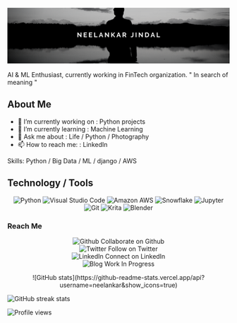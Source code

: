 ![](https://github.com/neelankar/neelankar/blob/master/profile.png)

AI & ML Enthusiast, currently working in FinTech organization.
" In search of meaning "

## About Me
- 🔭 I’m currently working on : Python projects 
- 🌱 I’m currently learning : Machine Learning 
- 💬 Ask me about : Life / Python / Photography 
- 📫 How to reach me: : LinkedIn 

Skills: Python / Big Data / ML / django / AWS

## Technology / Tools 
<p align="center">
<a target="_blank"><img alt="Python" src="https://img.shields.io/badge/Python-%2312100E.svg?logo=python&logoColor=blue&style=for-the-badge"/></a> 
<a target="_blank"><img alt="Visual Studio Code" src="https://img.shields.io/badge/Visual%20Studio%20Code-%2312100E.svg?logo=visual-studio-code&style=for-the-badge&logoColor=blue"/></a> 
<a target="_blank"><img alt="Amazon AWS" src="https://img.shields.io/badge/Amazon-AWS-%2312100E.svg?logo=amazon-aws&style=for-the-badge&logoColor=purple"/></a> 
<a target="_blank"><img alt="Snowflake" src="https://img.shields.io/badge/Snowflake-%2312100E.svg?logo=snowflake&logoColor=blue&style=for-the-badge"/></a> 
<a target="_blank"><img alt="Jupyter" src="https://img.shields.io/badge/Jupyter-%2312100E.svg?logo=jupyter&logoColor=red&style=for-the-badge"/></a> 
<a target="_blank"><img alt="Git" src="https://img.shields.io/badge/Git-%2312100E.svg?logo=git&style=for-the-badge"/></a> 
<a target="_blank"><img alt="Krita" src="https://img.shields.io/badge/Krita--%2312100E.svg?logo=krita&style=for-the-badge"/></a> 
  <a target="_blank"><img alt="Blender" src="https://img.shields.io/badge/Blender-%2312100E.svg?logo=blender&style=for-the-badge"/></a> 
</p>

### Reach Me 
<p align="center">
  <img alt="Github" src="https://img.shields.io/badge/GitHub-%2312100E.svg?&style=for-the-badge&logo=Github&logoColor=white" /> Collaborate on Github </br>
<img alt="Twitter" src="https://img.shields.io/badge/twitter-%2312100E.svg?&style=for-the-badge&logo=twitter&logoColor=blue" /> Follow on Twitter </br>
<img alt="LinkedIn" src="https://img.shields.io/badge/linkedin-%2312100E.svg?&style=for-the-badge&logo=linkedin&logoColor=blue"/> Connect on LinkedIn </br>
<img alt="Blog" src="https://img.shields.io/badge/blog-%2312100E.svg?&style=for-the-badge&logo=blogger&logoColor=white" /> Work In Progress<br>
</p>

<p align= "center">
![GitHub stats](https://github-readme-stats.vercel.app/api?username=neelankar&show_icons=true)  

![GitHub streak stats](https://github-readme-streak-stats.herokuapp.com/?user=neelankar)  

![Profile views](https://gpvc.arturio.dev/neelankar)  
</p>
